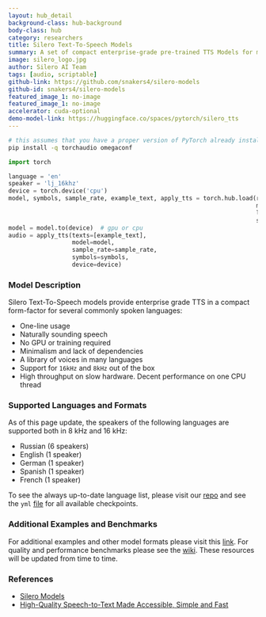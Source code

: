 ```yaml
---
layout: hub_detail
background-class: hub-background
body-class: hub
category: researchers
title: Silero Text-To-Speech Models
summary: A set of compact enterprise-grade pre-trained TTS Models for multiple languages
image: silero_logo.jpg
author: Silero AI Team
tags: [audio, scriptable]
github-link: https://github.com/snakers4/silero-models
github-id: snakers4/silero-models
featured_image_1: no-image
featured_image_1: no-image
accelerator: cuda-optional
demo-model-link: https://huggingface.co/spaces/pytorch/silero_tts
---
```


```bash
# this assumes that you have a proper version of PyTorch already installed
pip install -q torchaudio omegaconf
```

```python
import torch

language = 'en'
speaker = 'lj_16khz'
device = torch.device('cpu')
model, symbols, sample_rate, example_text, apply_tts = torch.hub.load(repo_or_dir='snakers4/silero-models',
                                                                      model='silero_tts',
                                                                      language=language,
                                                                      speaker=speaker)
model = model.to(device)  # gpu or cpu
audio = apply_tts(texts=[example_text],
                  model=model,
                  sample_rate=sample_rate,
                  symbols=symbols,
                  device=device)
```

### Model Description

Silero Text-To-Speech models provide enterprise grade TTS in a compact form-factor for several commonly spoken languages:

- One-line usage
- Naturally sounding speech
- No GPU or training required
- Minimalism and lack of dependencies
- A library of voices in many languages
- Support for `16kHz` and `8kHz` out of the box
- High throughput on slow hardware. Decent performance on one CPU thread

### Supported Languages and Formats

As of this page update, the speakers of the following languages are supported both in 8 kHz and 16 kHz:

- Russian (6 speakers)
- English (1 speaker)
- German (1 speaker)
- Spanish (1 speaker)
- French (1 speaker)

To see the always up-to-date language list, please visit our [repo](https://github.com/snakers4/silero-models) and see the `yml` [file](https://github.com/snakers4/silero-models/blob/master/models.yml) for all available checkpoints.

### Additional Examples and Benchmarks

For additional examples and other model formats please visit this [link](https://github.com/snakers4/silero-models). For quality and performance benchmarks please see the [wiki](https://github.com/snakers4/silero-models/wiki). These resources will be updated from time to time.

### References

- [Silero Models](https://github.com/snakers4/silero-models)
- [High-Quality Speech-to-Text Made Accessible, Simple and Fast](https://habr.com/ru/post/549482/)